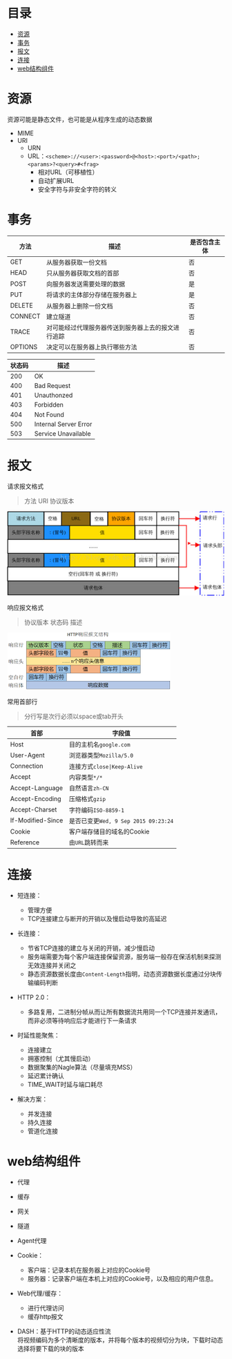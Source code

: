 # 目录
<!-- vim-markdown-toc GFM -->

- [资源](#资源)
- [事务](#事务)
- [报文](#报文)
- [连接](#连接)
- [web结构组件](#web结构组件)

<!-- vim-markdown-toc -->

# 资源
资源可能是静态文件，也可能是从程序生成的动态数据
* MIME
* URI
    * URN
    * URL：`<scheme>://<user>:<password>@<host>:<port>/<path>;<params>?<query>#<frag>`
        * 相对URL（可移植性）
        * 自动扩展URL
        * 安全字符与非安全字符的转义

# 事务
| 方法    | 描述                                               | 是否包含主体 |
|---------|----------------------------------------------------|--------------|
| GET     | 从服务器获取一份文档                               | 否           |
| HEAD    | 只从服务器获取文档的首部                           | 否           |
| POST    | 向服务器发送需要处理的数据                         | 是           |
| PUT     | 将请求的主体部分存储在服务器上                     | 是           |
| DELETE  | 从服务器上删除一份文档                             | 否           |
| CONNECT | 建立隧道                                           | 否           |
| TRACE   | 对可能经过代理服务器传送到服务器上去的报文进行追踪 | 否           |
| OPTIONS | 决定可以在服务器上执行哪些方法                     | 否           |

| 状态码 | 描述                  |
|--------|-----------------------|
| 200    | OK                    |
| 400    | Bad Request           |
| 401    | Unauthonzed           |
| 403    | Forbidden             |
| 404    | Not Found             |
| 500    | Internal Server Error |
| 503    | Service Unavailable   |

# 报文

请求报文格式
> 方法 URI 协议版本

![http请求报文格式](images/http.jpg)

响应报文格式
> 协议版本 状态码 描述

![http响应报文格式](images/httpd.png)

常用首部行
> 分行写是次行必须以space或tab开头

| 首部              | 字段值                               |
|-------------------|--------------------------------------|
| Host              | 目的主机名`google.com`               |
| User-Agent        | 浏览器类型`Mozilla/5.0`              |
| Connection        | 连接方式`close\|Keep-Alive`          |
| Accept            | 内容类型`*/*`                        |
| Accept-Language   | 自然语言`zh-CN`                      |
| Accept-Encoding   | 压缩格式`gzip`                       |
| Accept-Charset    | 字符编码`ISO-8859-1`                 |
| If-Modified-Since | 是否已变更`Wed, 9 Sep 2015 09:23:24` |
| Cookie            | 客户端存储目的域名的Cookie           |
| Reference         | 由`URL`跳转而来                      |

# 连接
* 短连接：
    * 管理方便
    * TCP连接建立与断开的开销以及慢启动导致的高延迟
* 长连接：
    * 节省TCP连接的建立与关闭的开销，减少慢启动
    * 服务端需要为每个客户端连接保留资源，服务端一般存在保活机制来探测无效连接并关闭之
    * 静态资源数据长度由`Content-Length`指明，动态资源数据长度通过分块传输编码判断
* HTTP 2.0：
    * 多路复用，二进制分帧从而让所有数据流共用同一个TCP连接并发通讯，而非必须等待响应后才能进行下一条请求

* 时延性能聚焦：
    * 连接建立
    * 拥塞控制（尤其慢启动）
    * 数据聚集的Nagle算法（尽量填充MSS）
    * 延迟累计确认
    * TIME_WAIT时延与端口耗尽
* 解决方案：
    * 并发连接
    * 持久连接
    * 管道化连接

# web结构组件
* 代理
* 缓存
* 网关
* 隧道
* Agent代理

* Cookie：
    * 客户端：记录本机在服务器上对应的Cookie号
    * 服务器：记录客户端在本机上对应的Cookie号，以及相应的用户信息。

* Web代理/缓存：
    * 进行代理访问
    * 缓存http报文

* DASH：基于HTTP的动态适应性流  
    将视频编码为多个清晰度的版本，并将每个版本的视频切分为块，下载时动态选择将要下载的块的版本
